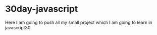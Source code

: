 # 30day-javascript
Here I am going to push all my small project which I am going to learn in javascript30.
